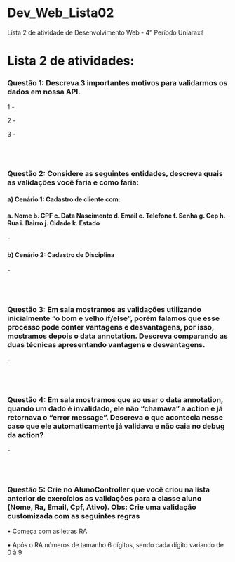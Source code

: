 # Dev_Web_Lista02
Lista 2 de atividade de Desenvolvimento Web - 4° Período Uniaraxá

<div>
    <h1>Lista 2 de atividades:</h1>
    <h3>Questão 1: Descreva 3 importantes motivos para validarmos os dados em nossa API.</h3>
      <p>1 - </p>
      <p>2 - </p>  
	  <p>3 - </p> 
  <br>
  <br>
    <h3>Questão 2: Considere as seguintes entidades, descreva quais as validações você faria e como faria:</h3>
      <h4>a)	Cenário 1: Cadastro de cliente com: </h4>
	  <h4>a.	Nome
b.	CPF
c.	Data Nascimento
d.	Email
e.	Telefone
f.	Senha
g.	Cep
h.	Rua
i.	Bairro
j.	Cidade
k.	Estado
 </h4>
        <p>- </p>
      <h4>b)	Cenário 2: Cadastro de Disciplina</h4>
        <p>- </p>
  <br>
  <br>
    <h3>Questão 3: Em sala mostramos as validações utilizando inicialmente “o bom e velho if/else”, porém falamos que esse processo pode conter vantagens e desvantagens, por isso, mostramos depois o data annotation. Descreva comparando as duas técnicas apresentando vantagens e desvantagens.</h3>
      <p>-  </p>
  <br>
  <br>
    <h3>Questão 4: Em sala mostramos que ao usar o data annotation, quando um dado é invalidado, ele não “chamava” a action e já retornava o “error message”. Descreva o que acontecia nesse caso que ele automaticamente já validava e não caia no debug da action?</h3>
      <p>- </p>
  <br>
  <br>
    <h3>Questão 5: Crie no AlunoController que você criou na lista anterior de exercícios as validações para a classe aluno (Nome, Ra, Email, Cpf, Ativo).
Obs: Crie uma validação customizada com as seguintes regras
</h3>
      <p>•	Começa com as letras RA</p>
      <p>•	Após o RA números de tamanho 6 dígitos, sendo cada dígito variando de 0 à 9</p>
</div>
